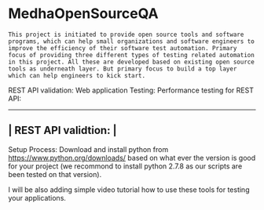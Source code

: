 MedhaOpenSourceQA
=================

    This project is initiated to provide open source tools and software programs, which can help small organizations and software engineers to improve the efficiency of their software test automation. Primary focus of providing three different types of testing related automation in this project. All these are developed based on existing open source tools as underneath layer. But primary focus to build a top layer which can help engineers to kick start. 


REST API validation: 
Web application Testing:
Performance testing for REST API:

 ---------------------
| REST API validtion: |
 ---------------------
 
Setup Process: 
    Download and install python from https://www.python.org/downloads/ based on what ever the version is good for your project (we recommond to install python 2.7.8  as our scripts are been tested on that version). 



 
I will be also adding simple video tutorial how to use these tools for testing your applications. 

